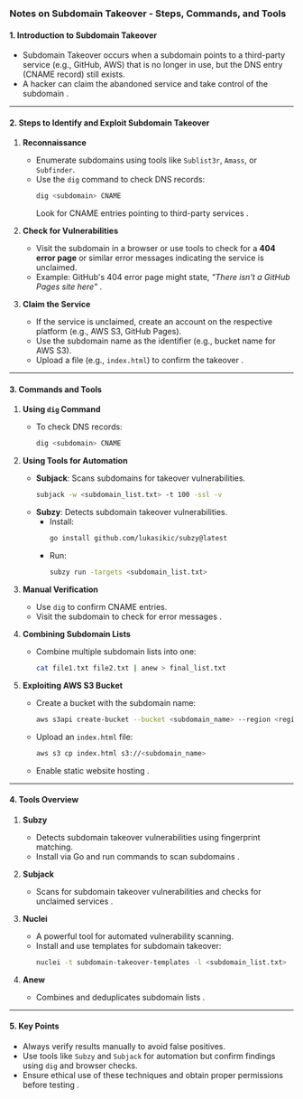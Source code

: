 ### Notes on Subdomain Takeover - Steps, Commands, and Tools

#### **1. Introduction to Subdomain Takeover**
- Subdomain Takeover occurs when a subdomain points to a third-party service (e.g., GitHub, AWS) that is no longer in use, but the DNS entry (CNAME record) still exists. 
- A hacker can claim the abandoned service and take control of the subdomain .

---

#### **2. Steps to Identify and Exploit Subdomain Takeover**

1. **Reconnaissance**
   - Enumerate subdomains using tools like `Sublist3r`, `Amass`, or `Subfinder`.
   - Use the `dig` command to check DNS records:
     ```bash
     dig <subdomain> CNAME
     ```
     Look for CNAME entries pointing to third-party services .

2. **Check for Vulnerabilities**
   - Visit the subdomain in a browser or use tools to check for a **404 error page** or similar error messages indicating the service is unclaimed.
   - Example: GitHub's 404 error page might state, *"There isn't a GitHub Pages site here"* .

3. **Claim the Service**
   - If the service is unclaimed, create an account on the respective platform (e.g., AWS S3, GitHub Pages).
   - Use the subdomain name as the identifier (e.g., bucket name for AWS S3).
   - Upload a file (e.g., `index.html`) to confirm the takeover .

---

#### **3. Commands and Tools**

1. **Using `dig` Command**
   - To check DNS records:
     ```bash
     dig <subdomain> CNAME
     ```

2. **Using Tools for Automation**
   - **Subjack**: Scans subdomains for takeover vulnerabilities.
     ```bash
     subjack -w <subdomain_list.txt> -t 100 -ssl -v
     ```
   - **Subzy**: Detects subdomain takeover vulnerabilities.
     - Install:
       ```bash
       go install github.com/lukasikic/subzy@latest
       ```
     - Run:
       ```bash
       subzy run -targets <subdomain_list.txt>
       ```

3. **Manual Verification**
   - Use `dig` to confirm CNAME entries.
   - Visit the subdomain to check for error messages .

4. **Combining Subdomain Lists**
   - Combine multiple subdomain lists into one:
     ```bash
     cat file1.txt file2.txt | anew > final_list.txt
     ```

5. **Exploiting AWS S3 Bucket**
   - Create a bucket with the subdomain name:
     ```bash
     aws s3api create-bucket --bucket <subdomain_name> --region <region>
     ```
   - Upload an `index.html` file:
     ```bash
     aws s3 cp index.html s3://<subdomain_name>
     ```
   - Enable static website hosting .

---

#### **4. Tools Overview**

1. **Subzy**
   - Detects subdomain takeover vulnerabilities using fingerprint matching.
   - Install via Go and run commands to scan subdomains .

2. **Subjack**
   - Scans for subdomain takeover vulnerabilities and checks for unclaimed services .

3. **Nuclei**
   - A powerful tool for automated vulnerability scanning.
   - Install and use templates for subdomain takeover:
     ```bash
     nuclei -t subdomain-takeover-templates -l <subdomain_list.txt>
     ```

4. **Anew**
   - Combines and deduplicates subdomain lists .

---

#### **5. Key Points**
- Always verify results manually to avoid false positives.
- Use tools like `Subzy` and `Subjack` for automation but confirm findings using `dig` and browser checks.
- Ensure ethical use of these techniques and obtain proper permissions before testing .
